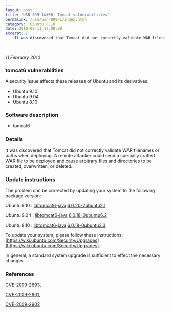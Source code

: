 ```yaml
---
layout: post
title: "USN-899-1&#58; Tomcat vulnerabilities"
permalink: /usn/usn-899-1/index.html
category:  Ubuntu 8.10
date: 2010-02-11 12:00:00
excerpt: |
    It was discovered that Tomcat did not correctly validate WAR filenames or paths when deploying. A remote attacker could send a specially crafted WAR file to be deployed and cause arbitrary files and directories to be created, overwritten, or deleted. 
    
--- 
```

 
 

*11 February 2010*

### tomcat6 vulnerabilities

A security issue affects these releases of Ubuntu and its derivatives:

* Ubuntu 9.10
* Ubuntu 9.04
* Ubuntu 8.10

### Software description

* tomcat6 

### Details

It was discovered that Tomcat did not correctly validate WAR filenames or paths when deploying. A remote attacker could send a specially crafted WAR file to be deployed and cause arbitrary files and directories to be created, overwritten, or deleted. 

### Update instructions

The problem can be corrected by updating your system to the following package version:

Ubuntu 9.10
 : [libtomcat6-java](https://launchpad.net/ubuntu/+source/tomcat6) <span> [6.0.20-2ubuntu2.1](https://launchpad.net/ubuntu/+source/tomcat6/6.0.20-2ubuntu2.1) </span> 

Ubuntu 9.04
 : [libtomcat6-java](https://launchpad.net/ubuntu/+source/tomcat6) <span> [6.0.18-0ubuntu6.2](https://launchpad.net/ubuntu/+source/tomcat6/6.0.18-0ubuntu6.2) </span> 

Ubuntu 8.10
 : [libtomcat6-java](https://launchpad.net/ubuntu/+source/tomcat6) <span> [6.0.18-0ubuntu3.3](https://launchpad.net/ubuntu/+source/tomcat6/6.0.18-0ubuntu3.3) </span> 

To update your system, please follow these instructions: [https://wiki.ubuntu.com/Security/Upgrades](https://wiki.ubuntu.com/Security/Upgrades).

In general, a standard system upgrade is sufficient to effect the necessary changes. 

### References

 
 [CVE-2009-2693](http://people.ubuntu.com/~ubuntu-security/cve/CVE-2009-2693), 

 [CVE-2009-2901](http://people.ubuntu.com/~ubuntu-security/cve/CVE-2009-2901), 

 [CVE-2009-2902](http://people.ubuntu.com/~ubuntu-security/cve/CVE-2009-2902)
 

